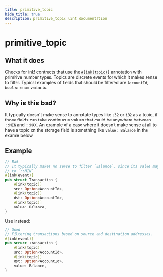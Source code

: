 ```yaml
---
title: primitive_topic
hide_title: true
description: primitive_topic lint documentation
---
```

# primitive_topic
## What it does
Checks for ink! contracts that use the
[`#[ink(topic)]`](https://use.ink/macros-attributes/topic) annotation with primitive number
types. Topics are discrete events for which it makes sense to filter. Typical examples of
fields that should be filtered are `AccountId`, `bool` or `enum` variants.

## Why is this bad?
It typically doesn't make sense to annotate types like `u32` or `i32` as a topic, if those
fields can take continuous values that could be anywhere between `::MIN` and `::MAX`. An
example of a case where it doesn't make sense at all to have a topic on the storage field
is something like `value: Balance` in the examle below.

## Example
```rust
// Bad
// It typically makes no sense to filter `Balance`, since its value may varies from `::MAX`
// to `::MIN`.
#[ink(event)]
pub struct Transaction {
    #[ink(topic)]
    src: Option<AccountId>,
    #[ink(topic)]
    dst: Option<AccountId>,
    #[ink(topic)]
    value: Balance,
}
```

Use instead:

```rust
// Good
// Filtering transactions based on source and destination addresses.
#[ink(event)]
pub struct Transaction {
    #[ink(topic)]
    src: Option<AccountId>,
    #[ink(topic)]
    dst: Option<AccountId>,
    value: Balance,
}
```
